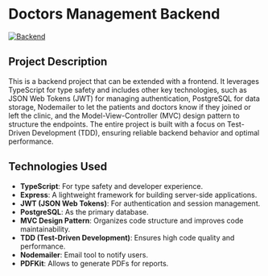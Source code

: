 # Doctors Management Backend

[![Backend](https://github.com/manulucena12/mvc-doctors/actions/workflows/pipeline.yml/badge.svg)](https://github.com/manulucena12/mvc-doctors/actions/workflows/pipeline.yml)

## Project Description

This is a backend project that can be extended with a frontend. It leverages TypeScript for type safety and includes other key technologies, such as JSON Web Tokens (JWT) for managing authentication, PostgreSQL for data storage, Nodemailer to let the patients and doctors know if they joined or left the clinic, and the Model-View-Controller (MVC) design pattern to structure the endpoints. The entire project is built with a focus on Test-Driven Development (TDD), ensuring reliable backend behavior and optimal performance.

## Technologies Used

- **TypeScript**: For type safety and developer experience.
- **Express**: A lightweight framework for building server-side applications.
- **JWT (JSON Web Tokens)**: For authentication and session management.
- **PostgreSQL**: As the primary database.
- **MVC Design Pattern**: Organizes code structure and improves code maintainability.
- **TDD (Test-Driven Development)**: Ensures high code quality and performance.
- **Nodemailer**: Email tool to notify users.
- **PDFKit**: Allows to generate PDFs for reports.